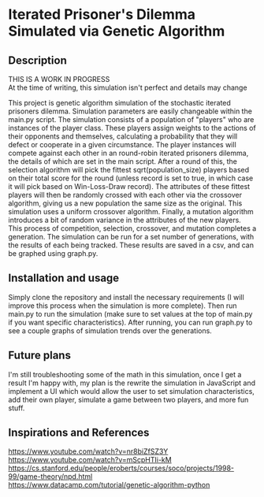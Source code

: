 # Iterated Prisoner's Dilemma Simulated via Genetic Algorithm

## Description
THIS IS A WORK IN PROGRESS <br />
At the time of writing, this simulation isn't perfect and details may change

This project is genetic algorithm simulation of the stochastic iterated prisoners dilemma. Simulation parameters are easily changeable within the main.py script. The simulation consists of a population of "players" who are instances of the player class. These players assign weights to the actions of their opponents and themselves, calculating a probability 
that they will defect or cooperate in a given circumstance. The player instances will compete against each other in an round-robin iterated prisoners dilemma, the details of which are set in the main script. After a round of this, the selection algorithm will pick the fittest sqrt(population_size) players based on their total score for the round (unless
record is set to true, in which case it will pick based on Win-Loss-Draw record). The attributes of these fittest players will then be randomly crossed with each other via the crossover algorithm, giving us a new population the same size as the original. This simulation uses a uniform crossover algorithm. Finally, a mutation algorithm introduces 
a bit of random variance in the attributes of the new players. This process of competition, selection, crossover, and mutation completes a generation. The simulation can be run for a set number of generations, with the results of each being tracked. These results are saved in a csv, and can be graphed using graph.py. 

## Installation and usage
Simply clone the repository and install the necessary requirements (I will improve this process when the simulation is more complete). Then run main.py to run the simulation (make sure to set values at the top of main.py if you want specific characteristics). After running, you can run graph.py to see a couple graphs of simulation trends over
the generations. 
 
## Future plans
I'm still troubleshooting some of the math in this simulation, once I get a result I'm happy with, my plan is the rewrite the simulation in JavaScript and implement a UI which would allow the user to set simulation characteristics, add their own player, simulate a game between two players, and more fun stuff.  

## Inspirations and References
https://www.youtube.com/watch?v=nr8biZfSZ3Y <br />
https://www.youtube.com/watch?v=mScpHTIi-kM <br />
https://cs.stanford.edu/people/eroberts/courses/soco/projects/1998-99/game-theory/npd.html <br />
https://www.datacamp.com/tutorial/genetic-algorithm-python 
